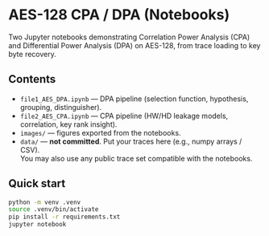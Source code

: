 # AES-128 CPA / DPA (Notebooks)

Two Jupyter notebooks demonstrating Correlation Power Analysis (CPA) and Differential Power Analysis (DPA) on AES-128, from trace loading to key byte recovery.

## Contents
- `file1_AES_DPA.ipynb` — DPA pipeline (selection function, hypothesis, grouping, distinguisher).
- `file2_AES_CPA.ipynb` — CPA pipeline (HW/HD leakage models, correlation, key rank insight).
- `images/` — figures exported from the notebooks.
- `data/` — **not committed**. Put your traces here (e.g., numpy arrays / CSV).  
  You may also use any public trace set compatible with the notebooks.

## Quick start
```bash
python -m venv .venv
source .venv/bin/activate
pip install -r requirements.txt
jupyter notebook


